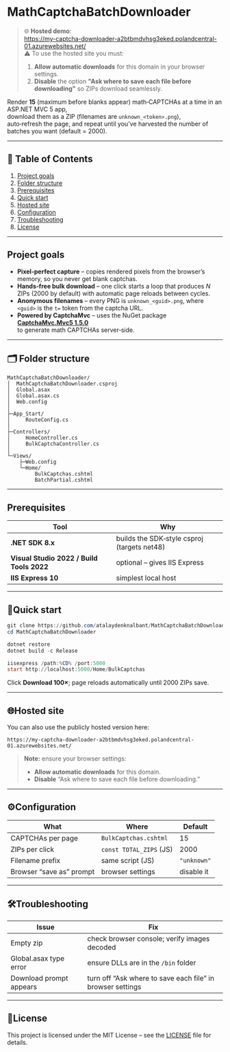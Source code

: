 # MathCaptchaBatchDownloader

> 🌐 **Hosted demo**:  
> https://my-captcha-downloader-a2btbmdvhsg3eked.polandcentral-01.azurewebsites.net/  
> ⚠️ To use the hosted site you must:
> 1. **Allow automatic downloads** for this domain in your browser settings.  
> 2. **Disable** the option **"Ask where to save each file before downloading"** so ZIPs download seamlessly.

Render **15** (maximum before blanks appear) math‑CAPTCHAs at a time in an ASP.NET MVC 5 app,  
download them as a ZIP (filenames are `unknown_<token>.png`),  
auto‑refresh the page, and repeat until you’ve harvested the number of  
batches you want (default = 2000).

---

## 📑 Table of Contents
1. [Project goals](#project-goals)  
2. [Folder structure](#folder-structure)  
3. [Prerequisites](#prerequisites)  
4. [Quick start](#quick-start)  
5. [Hosted site](#hosted-site)  
6. [Configuration](#configuration)  
7. [Troubleshooting](#troubleshooting)  
8. [License](#license)

---

## Project goals

* **Pixel‑perfect capture** – copies rendered pixels from the
  browser’s memory, so you never get blank captchas.  
* **Hands‑free bulk download** – one click starts a loop that produces
  *N* ZIPs (2000 by default) with automatic page reloads between cycles.  
* **Anonymous filenames** – every PNG is
  `unknown_<guid>.png`, where `<guid>` is the `t=` token from the captcha
  URL.  
* **Powered by CaptchaMvc** – uses the NuGet package  
  **[CaptchaMvc.Mvc5 1.5.0](https://www.nuget.org/packages/CaptchaMvc.Mvc5)**  
  to generate math CAPTCHAs server‑side.

---

## 🗂 Folder structure

```
MathCaptchaBatchDownloader/
│  MathCaptchaBatchDownloader.csproj
│  Global.asax
│  Global.asax.cs
│  Web.config
│
├─App_Start/
│     RouteConfig.cs
│
├─Controllers/
│     HomeController.cs
│     BulkCaptchaController.cs
│
└─Views/
    ├─Web.config
    └─Home/
         BulkCaptchas.cshtml
         BatchPartial.cshtml
```

---

## Prerequisites
| Tool                                       | Why                                                  |
|--------------------------------------------|------------------------------------------------------|
| **.NET SDK 8.x**                           | builds the SDK‑style csproj (targets net48)          |
| **Visual Studio 2022 / Build Tools 2022**  | optional – gives IIS Express                         |
| **IIS Express 10**                         | simplest local host                                  |

---

## 🚀Quick start 

```powershell
git clone https://github.com/atalaydenknalbant/MathCaptchaBatchDownloader.git
cd MathCaptchaBatchDownloader

dotnet restore
dotnet build -c Release

iisexpress /path:%CD% /port:5000
start http://localhost:5000/Home/BulkCaptchas
```
Click **Download 100×**; page reloads automatically until 2000 ZIPs save.

---

## 🌐Hosted site

You can also use the publicly hosted version here:
```
https://my-captcha-downloader-a2btbmdvhsg3eked.polandcentral-01.azurewebsites.net/
```

> **Note:** ensure your browser settings:
> - **Allow automatic downloads** for this domain.  
> - **Disable** “Ask where to save each file before downloading.”

---

## ⚙Configuration
| What                         | Where                        | Default    |
|------------------------------|------------------------------|------------|
| CAPTCHAs per page            | `BulkCaptchas.cshtml`        | 15         |
| ZIPs per click               | `const TOTAL_ZIPS` (JS)      | 2000       |
| Filename prefix              | same script (JS)             | `"unknown"`|
| Browser “save as” prompt     | browser settings             | disable it |

---

## 🛠Troubleshooting
| Issue                         | Fix                                                       |
|-------------------------------|-----------------------------------------------------------|
| Empty zip                     | check browser console; verify images decoded              |
| Global.asax type error        | ensure DLLs are in the `/bin` folder                     |
| Download prompt appears       | turn off “Ask where to save each file” in browser settings|

---

## 📜License
This project is licensed under the MIT License – see the [LICENSE](LICENSE) file for details.
